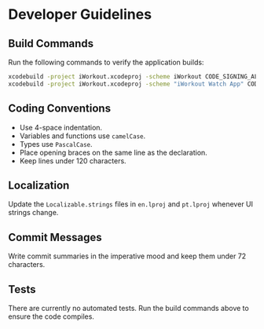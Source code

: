 # Developer Guidelines

## Build Commands
Run the following commands to verify the application builds:

```bash
xcodebuild -project iWorkout.xcodeproj -scheme iWorkout CODE_SIGNING_ALLOWED=NO build
xcodebuild -project iWorkout.xcodeproj -scheme "iWorkout Watch App" CODE_SIGNING_ALLOWED=NO build
```

## Coding Conventions
- Use 4-space indentation.
- Variables and functions use `camelCase`.
- Types use `PascalCase`.
- Place opening braces on the same line as the declaration.
- Keep lines under 120 characters.

## Localization
Update the `Localizable.strings` files in `en.lproj` and `pt.lproj` whenever UI strings change.

## Commit Messages
Write commit summaries in the imperative mood and keep them under 72 characters.

## Tests
There are currently no automated tests. Run the build commands above to ensure the code compiles.
